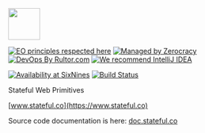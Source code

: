 <img src="http://img.stateful.co/pomegranate.svg" width="64px" height="64px"/>

[![EO principles respected here](https://www.elegantobjects.org/badge.svg)](https://www.elegantobjects.org)
[![Managed by Zerocracy](https://www.0crat.com/badge/CAZPZR9FS.svg)](https://www.0crat.com/p/CAZPZR9FS)
[![DevOps By Rultor.com](https://www.rultor.com/b/sttc/stateful)](https://www.rultor.com/p/sttc/stateful)
[![We recommend IntelliJ IDEA](https://www.elegantobjects.org/intellij-idea.svg)](https://www.jetbrains.com/idea/)

[![Availability at SixNines](https://www.sixnines.io/b/0841)](https://www.sixnines.io/h/0841)
[![Build Status](https://travis-ci.org/sttc/stateful.svg?branch=master)](https://travis-ci.org/sttc/stateful)

Stateful Web Primitives

[www.stateful.co](https://www.stateful.co)

Source code documentation is here: [doc.stateful.co](https://doc.stateful.co)

